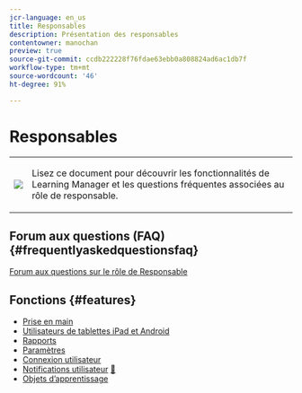 ```yaml
---
jcr-language: en_us
title: Responsables
description: Présentation des responsables
contentowner: manochan
preview: true
source-git-commit: ccdb222228f76fdae63ebb0a808824ad6ac1db7f
workflow-type: tm+mt
source-wordcount: '46'
ht-degree: 91%

---
```




# Responsables

<table> 
 <tbody>
  <tr> 
   <td><img src="assets/manager2.png"></td> 
   <td><p>Lisez ce document pour découvrir les fonctionnalités de Learning Manager et les questions fréquentes associées au rôle de responsable. </p></td> 
  </tr> 
 </tbody>
</table>

## Forum aux questions (FAQ) {#frequentlyaskedquestionsfaq}

[Forum aux questions sur le rôle de Responsable](managers/frequently-asked-questions-for-managers.md)

## Fonctions {#features}

* [Prise en main](managers/feature-summary/learning-objects.md#main-pars_header)
* [Utilisateurs de tablettes iPad et Android](managers/feature-summary/ipad-android-tablet-users.md)
* [Rapports](managers/feature-summary/reports.md)
* [Paramètres](managers/feature-summary/settings.md)
* [Connexion utilisateur](managers/feature-summary/user-login.md)
* [Notifications utilisateur](managers/feature-summary/user-notifications.md) [&#128279;](managers/feature-summary/settings.md)
* [Objets d’apprentissage](managers/feature-summary/learning-objects.md)
